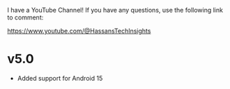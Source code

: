 I have a YouTube Channel!
If you have any questions, use the following link to comment:

https://www.youtube.com/@HassansTechInsights

# v5.0
- Added support for Android 15
